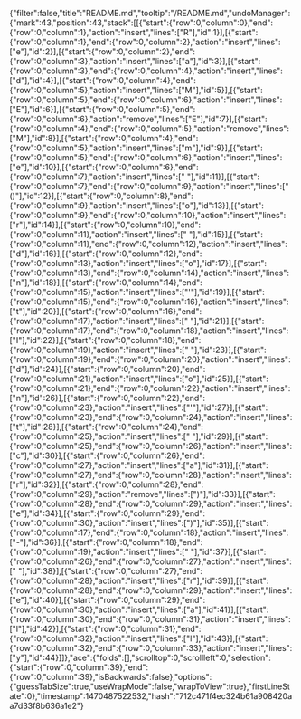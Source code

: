 {"filter":false,"title":"README.md","tooltip":"/README.md","undoManager":{"mark":43,"position":43,"stack":[[{"start":{"row":0,"column":0},"end":{"row":0,"column":1},"action":"insert","lines":["R"],"id":1}],[{"start":{"row":0,"column":1},"end":{"row":0,"column":2},"action":"insert","lines":["e"],"id":2}],[{"start":{"row":0,"column":2},"end":{"row":0,"column":3},"action":"insert","lines":["a"],"id":3}],[{"start":{"row":0,"column":3},"end":{"row":0,"column":4},"action":"insert","lines":["d"],"id":4}],[{"start":{"row":0,"column":4},"end":{"row":0,"column":5},"action":"insert","lines":["M"],"id":5}],[{"start":{"row":0,"column":5},"end":{"row":0,"column":6},"action":"insert","lines":["E"],"id":6}],[{"start":{"row":0,"column":5},"end":{"row":0,"column":6},"action":"remove","lines":["E"],"id":7}],[{"start":{"row":0,"column":4},"end":{"row":0,"column":5},"action":"remove","lines":["M"],"id":8}],[{"start":{"row":0,"column":4},"end":{"row":0,"column":5},"action":"insert","lines":["m"],"id":9}],[{"start":{"row":0,"column":5},"end":{"row":0,"column":6},"action":"insert","lines":["e"],"id":10}],[{"start":{"row":0,"column":6},"end":{"row":0,"column":7},"action":"insert","lines":[" "],"id":11}],[{"start":{"row":0,"column":7},"end":{"row":0,"column":9},"action":"insert","lines":["()"],"id":12}],[{"start":{"row":0,"column":8},"end":{"row":0,"column":9},"action":"insert","lines":["o"],"id":13}],[{"start":{"row":0,"column":9},"end":{"row":0,"column":10},"action":"insert","lines":["r"],"id":14}],[{"start":{"row":0,"column":10},"end":{"row":0,"column":11},"action":"insert","lines":[" "],"id":15}],[{"start":{"row":0,"column":11},"end":{"row":0,"column":12},"action":"insert","lines":["d"],"id":16}],[{"start":{"row":0,"column":12},"end":{"row":0,"column":13},"action":"insert","lines":["o"],"id":17}],[{"start":{"row":0,"column":13},"end":{"row":0,"column":14},"action":"insert","lines":["n"],"id":18}],[{"start":{"row":0,"column":14},"end":{"row":0,"column":15},"action":"insert","lines":["'"],"id":19}],[{"start":{"row":0,"column":15},"end":{"row":0,"column":16},"action":"insert","lines":["t"],"id":20}],[{"start":{"row":0,"column":16},"end":{"row":0,"column":17},"action":"insert","lines":[" "],"id":21}],[{"start":{"row":0,"column":17},"end":{"row":0,"column":18},"action":"insert","lines":["I"],"id":22}],[{"start":{"row":0,"column":18},"end":{"row":0,"column":19},"action":"insert","lines":[" "],"id":23}],[{"start":{"row":0,"column":19},"end":{"row":0,"column":20},"action":"insert","lines":["d"],"id":24}],[{"start":{"row":0,"column":20},"end":{"row":0,"column":21},"action":"insert","lines":["o"],"id":25}],[{"start":{"row":0,"column":21},"end":{"row":0,"column":22},"action":"insert","lines":["n"],"id":26}],[{"start":{"row":0,"column":22},"end":{"row":0,"column":23},"action":"insert","lines":["'"],"id":27}],[{"start":{"row":0,"column":23},"end":{"row":0,"column":24},"action":"insert","lines":["t"],"id":28}],[{"start":{"row":0,"column":24},"end":{"row":0,"column":25},"action":"insert","lines":[" "],"id":29}],[{"start":{"row":0,"column":25},"end":{"row":0,"column":26},"action":"insert","lines":["c"],"id":30}],[{"start":{"row":0,"column":26},"end":{"row":0,"column":27},"action":"insert","lines":["a"],"id":31}],[{"start":{"row":0,"column":27},"end":{"row":0,"column":28},"action":"insert","lines":["r"],"id":32}],[{"start":{"row":0,"column":28},"end":{"row":0,"column":29},"action":"remove","lines":[")"],"id":33}],[{"start":{"row":0,"column":28},"end":{"row":0,"column":29},"action":"insert","lines":["e"],"id":34}],[{"start":{"row":0,"column":29},"end":{"row":0,"column":30},"action":"insert","lines":[")"],"id":35}],[{"start":{"row":0,"column":17},"end":{"row":0,"column":18},"action":"insert","lines":["-"],"id":36}],[{"start":{"row":0,"column":18},"end":{"row":0,"column":19},"action":"insert","lines":[" "],"id":37}],[{"start":{"row":0,"column":26},"end":{"row":0,"column":27},"action":"insert","lines":[" "],"id":38}],[{"start":{"row":0,"column":27},"end":{"row":0,"column":28},"action":"insert","lines":["r"],"id":39}],[{"start":{"row":0,"column":28},"end":{"row":0,"column":29},"action":"insert","lines":["e"],"id":40}],[{"start":{"row":0,"column":29},"end":{"row":0,"column":30},"action":"insert","lines":["a"],"id":41}],[{"start":{"row":0,"column":30},"end":{"row":0,"column":31},"action":"insert","lines":["l"],"id":42}],[{"start":{"row":0,"column":31},"end":{"row":0,"column":32},"action":"insert","lines":["l"],"id":43}],[{"start":{"row":0,"column":32},"end":{"row":0,"column":33},"action":"insert","lines":["y"],"id":44}]]},"ace":{"folds":[],"scrolltop":0,"scrollleft":0,"selection":{"start":{"row":0,"column":39},"end":{"row":0,"column":39},"isBackwards":false},"options":{"guessTabSize":true,"useWrapMode":false,"wrapToView":true},"firstLineState":0},"timestamp":1470487522532,"hash":"712c471f4ec324b61a908420aa7d33f8b636a1e2"}